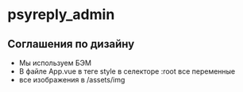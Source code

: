 # psyreply_admin

## Соглашения по дизайну
- Мы используем БЭМ
- В файле App.vue в теге style в селекторе :root все переменные
- все изображения в /assets/img
